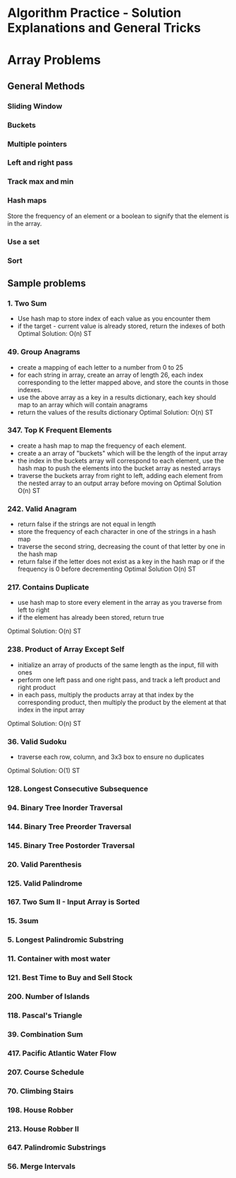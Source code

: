 # Algorithm Practice - Solution Explanations and General Tricks

# Array Problems

## General Methods

### Sliding Window

### Buckets

### Multiple pointers

### Left and right pass

### Track max and min

### Hash maps
Store the frequency of an element or a boolean to signify that the element is in the array. 

### Use a set

### Sort
## Sample problems

### 1. Two Sum
- Use hash map to store index of each value as you encounter them
- if the target - current value is already stored, return the indexes of both
Optimal Solution: O(n) ST
### 49. Group Anagrams
- create a mapping of each letter to a number from 0 to 25
- for each string in array, create an array of length 26, each index corresponding to the letter mapped above, and store the counts in those indexes.
- use the above array as a key in a results dictionary, each key should map to an array which will contain anagrams
- return the values of the results dictionary 
Optimal Solution: O(n) ST
### 347. Top K Frequent Elements
- create a hash map to map the frequency of each element.
- create a an array of "buckets" which will be the length of the input array
- the index in the buckets array will correspond to each element, use the hash map to push the elements into the bucket array as nested arrays
- traverse the buckets array from right to left, adding each element from the nested array to an output array before moving on
Optimal Solution O(n) ST
### 242. Valid Anagram
- return false if the strings are not equal in length
- store the frequency of each character in one of the strings in a hash map
- traverse the second string, decreasing the count of that letter by one in the hash map
- return false if the letter does not exist as a key in the hash map or if the frequency is 0 before decrementing
Optimal Solution O(n) ST

### 217. Contains Duplicate
- use hash map to store every element in the array as you traverse from left to right
- if the element has already been stored, return true

Optimal Solution: O(n) ST

### 238. Product of Array Except Self
- initialize an array of products of the same length as the input, fill with ones
- perform one left pass and one right pass, and track a left product and right product
- in each pass, multiply the products array at that index by the corresponding product, then multiply the product by the element at that index in the input array

Optimal Solution: O(n) ST

### 36. Valid Sudoku
- traverse each row, column, and 3x3 box to ensure no duplicates

Optimal Solution: O(1) ST

### 128. Longest Consecutive Subsequence

### 94. Binary Tree Inorder Traversal

### 144. Binary Tree Preorder Traversal

### 145. Binary Tree Postorder Traversal

### 20. Valid Parenthesis

### 125. Valid Palindrome

### 167. Two Sum II - Input Array is Sorted

### 15. 3sum

### 5. Longest Palindromic Substring

### 11. Container with most water

### 121. Best Time to Buy and Sell Stock

### 200. Number of Islands

### 118. Pascal's Triangle

### 39. Combination Sum

### 417. Pacific Atlantic Water Flow

### 207. Course Schedule

### 70. Climbing Stairs

### 198. House Robber

### 213. House Robber II

### 647. Palindromic Substrings

### 56. Merge Intervals